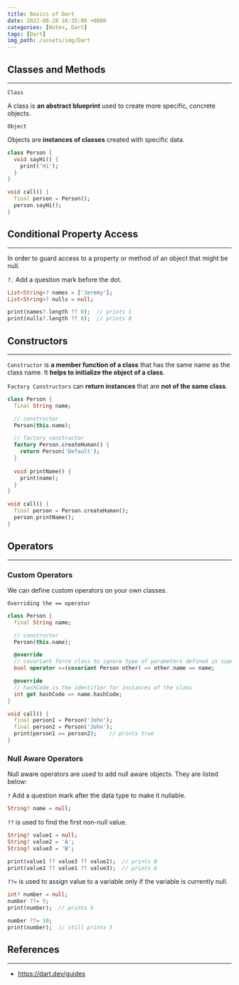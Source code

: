 ```yaml
---
title: Basics of Dart
date: 2022-08-28 16:35:00 +0800
categories: [Notes, Dart]
tags: [Dart]
img_path: /assets/img/Dart
---
```


## **Classes and Methods**

---

`Class`

A class is **an abstract blueprint** used to create more specific, concrete objects.

`Object`

Objects are **instances of classes** created with specific data.

``` dart
class Person {
  void sayHi() {
    print('Hi');
  }
}

void call() {
  final person = Person();
  person.sayHi();
}
```



## **Conditional Property Access**

---

In order to guard access to a property or method of an object that might be null.

`?.` Add a question mark before the dot.

``` dart
List<String>? names = ['Jeremy'];
List<String>? nulls = null;

print(names?.length ?? 0);	// prints 1
print(nulls?.length ?? 0);	// prints 0
```



## **Constructors**

---

`Constructor` is **a member function of a class** that has the same name as the class name. It **helps to initialize the object of a class**.

`Factory Constructors` can **return instances** that are **not of the same class**.

``` dart
class Person {
  final String name;

  // constructor
  Person(this.name);

  // factory constructor
  factory Person.createHuman() {
    return Person('Default');
  }
  
  void printName() {
    print(name);
  }
}

void call() {
  final person = Person.createHuman();
  person.printName();
}
```



## **Operators**

---

### **Custom Operators**

We can define custom operators on your own classes.

`Overriding the == operator`

``` dart
class Person {
  final String name;

  // constructor
  Person(this.name);

  @override
  // covariant force class to ignore type of parameters defined in super class
  bool operator ==(covariant Person other) => other.name == name;

  @override
  // hashCode is the identifier for instances of the class
  int get hashCode => name.hashCode;
}

void call() {
  final person1 = Person('John');
  final person2 = Person('John');
  print(person1 == person2);	// prints true
}
```



### Null Aware Operators

Null aware operators are used to add null aware objects. They are listed below:

`?` Add a question mark after the data type to make it nullable.

``` dart
String? name = null;
```



`??` is used to find the first non-null value.

``` dart
String? value1 = null;
String? value2 = 'A';
String? value3 = 'B';

print(value1 ?? value3 ?? value2);	// prints B
print(value2 ?? value1 ?? value3);	// prints A
```



`??=` is used to assign value to a variable only if the variable is currently null.

``` dart
int? number = null;
number ??= 5;
print(number);	// prints 5

number ??= 10;
print(number);	// still prints 5
```



## **References**

---

- https://dart.dev/guides
